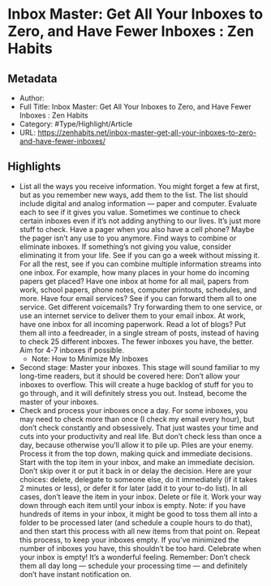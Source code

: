 # Inbox Master: Get All Your Inboxes to Zero, and Have Fewer Inboxes : Zen Habits

## Metadata

* Author: 
* Full Title: Inbox Master: Get All Your Inboxes to Zero, and Have Fewer Inboxes : Zen Habits
* Category: #Type/Highlight/Article
* URL: https://zenhabits.net/inbox-master-get-all-your-inboxes-to-zero-and-have-fewer-inboxes/

## Highlights

* List all the ways you receive information. You might forget a few at first, but as you remember new ways, add them to the list. The list should include digital and analog information — paper and computer.
  Evaluate each to see if it gives you value. Sometimes we continue to check certain inboxes even if it’s not adding anything to our lives. It’s just more stuff to check. Have a pager when you also have a cell phone? Maybe the pager isn’t any use to you anymore.
  Find ways to combine or eliminate inboxes. If something’s not giving you value, consider eliminating it from your life. See if you can go a week without missing it. For all the rest, see if you can combine multiple information streams into one inbox. For example, how many places in your home do incoming papers get placed? Have one inbox at home for all mail, papers from work, school papers, phone notes, computer printouts, schedules, and more. Have four email services? See if you can forward them all to one service. Get different voicemails? Try forwarding them to one service, or use an internet service to deliver them to your email inbox. At work, have one inbox for all incoming paperwork. Read a lot of blogs? Put them all into a feedreader, in a single stream of posts, instead of having to check 25 different inboxes. The fewer inboxes you have, the better. Aim for 4-7 inboxes if possible.
  * Note: How to Minimize My Inboxes
* Second stage: Master your inboxes. This stage will sound familiar to my long-time readers, but it should be covered here: Don’t allow your inboxes to overflow. This will create a huge backlog of stuff for you to go through, and it will definitely stress you out. Instead, become the master of your inboxes.
* Check and process your inboxes once a day. For some inboxes, you may need to check more than once (I check my email every hour), but don’t check constantly and obsessively. That just wastes your time and cuts into your productivity and real life. But don’t check less than once a day, because otherwise you’ll allow it to pile up. Piles are your enemy.
  Process it from the top down, making quick and immediate decisions. Start with the top item in your inbox, and make an immediate decision. Don’t skip over it or put it back in or delay the decision. Here are your choices: delete, delegate to someone else, do it immediately (if it takes 2 minutes or less), or defer it for later (add it to your to-do list). In all cases, don’t leave the item in your inbox. Delete or file it. Work your way down through each item until your inbox is empty. Note: if you have hundreds of items in your inbox, it might be good to toss them all into a folder to be processed later (and schedule a couple hours to do that), and then start this process with all new items from that point on.
  Repeat this process, to keep your inboxes empty. If you’ve minimized the number of inboxes you have, this shouldn’t be too hard. Celebrate when your inbox is empty! It’s a wonderful feeling. Remember: Don’t check them all day long — schedule your processing time — and definitely don’t have instant notification on.
